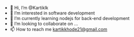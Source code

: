 - 👋 Hi, I’m @Kartiklk
- 👀 I’m interested in software development
- 🌱 I’m currently learning nodejs for back-end development
- 💞️ I’m looking to collaborate on ...
- 📫 How to reach me kartikkhode21@gmail.com

<!---
Kartiklk/Kartiklk is a ✨ special ✨ repository because its `README.md` (this file) appears on your GitHub profile.
You can click the Preview link to take a look at your changes.
--->
